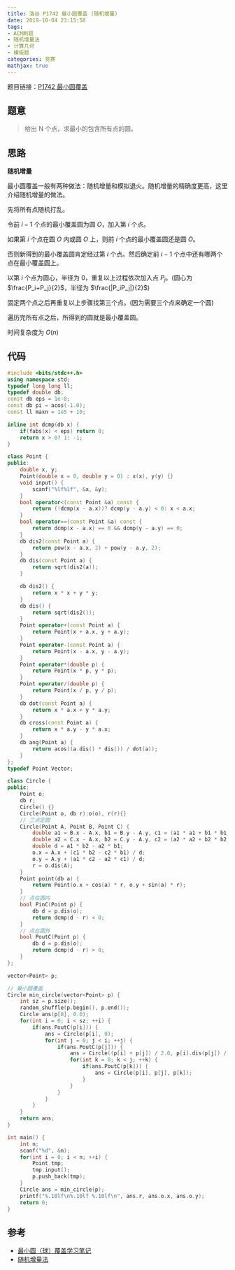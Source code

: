```yaml
---
title: 洛谷 P1742 最小圆覆盖 (随机增量)
date: 2019-10-04 23:15:58
tags:
- ACM刷题
- 随机增量法
- 计算几何
- 模板题
categories: 竞赛
mathjax: true
---
```


题目链接：[P1742 最小圆覆盖](https://www.luogu.org/problem/P1742)

## 题意

> 给出 N 个点，求最小的包含所有点的圆。

## 思路

**随机增量**

最小圆覆盖一般有两种做法：随机增量和模拟退火。随机增量的精确度更高，这里介绍随机增量的做法。

先将所有点随机打乱。

令前 $i - 1$ 个点的最小覆盖圆为圆 $O$，加入第 $i$ 个点。

如果第 $i$ 个点在圆 $O$ 内或圆 $O$ 上，则前 $i$ 个点的最小覆盖圆还是圆 $O$。

否则新得到的最小覆盖圆肯定经过第 $i$ 个点。然后确定前 $i − 1$ 个点中还有哪两个点在最小覆盖圆上。

以第 $i$ 个点为圆心，半径为 $0$，重复以上过程依次加入点 $P_j$。(圆心为 $\frac{P_i+P_j}{2}$，半径为 $\frac{|P_iP_j|}{2}$)

固定两个点之后再重复以上步骤找第三个点。(因为需要三个点来确定一个圆)

遍历完所有点之后，所得到的圆就是最小覆盖圆。

时间复杂度为 $O(n)$

## 代码

```cpp
#include <bits/stdc++.h>
using namespace std;
typedef long long ll;
typedef double db;
const db eps = 1e-8;
const db pi = acos(-1.0);
const ll maxn = 1e5 + 10;

inline int dcmp(db x) {
    if(fabs(x) < eps) return 0;
    return x > 0? 1: -1;
}

class Point {
public:
    double x, y;
    Point(double x = 0, double y = 0) : x(x), y(y) {}
    void input() {
        scanf("%lf%lf", &x, &y);
    }
    bool operator<(const Point &a) const {
        return (!dcmp(x - a.x))? dcmp(y - a.y) < 0: x < a.x;
    }
    bool operator==(const Point &a) const {
        return dcmp(x - a.x) == 0 && dcmp(y - a.y) == 0;
    }
    db dis2(const Point a) {
        return pow(x - a.x, 2) + pow(y - a.y, 2);
    }
    db dis(const Point a) {
        return sqrt(dis2(a));
    }

    db dis2() {
        return x * x + y * y;
    }
    db dis() {
        return sqrt(dis2());
    }
    Point operator+(const Point a) {
        return Point(x + a.x, y + a.y);
    }
    Point operator-(const Point a) {
        return Point(x - a.x, y - a.y);
    }
    Point operator*(double p) {
        return Point(x * p, y * p);
    }
    Point operator/(double p) {
        return Point(x / p, y / p);
    }
    db dot(const Point a) {
        return x * a.x + y * a.y;
    }
    db cross(const Point a) {
        return x * a.y - y * a.x;
    }
    db ang(Point a) {
        return acos((a.dis() * dis()) / dot(a));
    }
};
typedef Point Vector;

class Circle {
public:
    Point o;
    db r;
    Circle() {}
    Circle(Point o, db r):o(o), r(r){}
    // 三点定圆
    Circle(Point A, Point B, Point C) {
        double a1 = B.x - A.x, b1 = B.y - A.y, c1 = (a1 * a1 + b1 * b1) / 2;
        double a2 = C.x - A.x, b2 = C.y - A.y, c2 = (a2 * a2 + b2 * b2) / 2;
        double d = a1 * b2 - a2 * b1;
        o.x = A.x + (c1 * b2 - c2 * b1) / d;
        o.y = A.y + (a1 * c2 - a2 * c1) / d;
        r = o.dis(A);
    }
    Point point(db a) {
        return Point(o.x + cos(a) * r, o.y + sin(a) * r);
    }
    // 点在圆内
    bool PinC(Point p) {
        db d = p.dis(o);
        return dcmp(d - r) < 0;
    }
    // 点在圆外
    bool PoutC(Point p) {
        db d = p.dis(o);
        return dcmp(d - r) > 0;
    }
};

vector<Point> p;

// 最小圆覆盖
Circle min_circle(vector<Point> p) {
    int sz = p.size();
    random_shuffle(p.begin(), p.end());
    Circle ans(p[0], 0.0);
    for(int i = 0; i < sz; ++i) {
        if(ans.PoutC(p[i])) {
            ans = Circle(p[i], 0);
            for(int j = 0; j < i; ++j) {
                if(ans.PoutC(p[j])) {
                    ans = Circle((p[i] + p[j]) / 2.0, p[i].dis(p[j]) / 2.0);
                    for(int k = 0; k < j; ++k) {
                        if(ans.PoutC(p[k])) {
                            ans = Circle(p[i], p[j], p[k]);
                        }
                    }
                }
            }
        }
    }
    return ans;
}

int main() {
    int n;
    scanf("%d", &n);
    for(int i = 0; i < n; ++i) {
        Point tmp;
        tmp.input();
        p.push_back(tmp);
    }
    Circle ans = min_circle(p);
    printf("%.10lf\n%.10lf %.10lf\n", ans.r, ans.o.x, ans.o.y);
    return 0;
}
```

## 参考

- [最小圆（球）覆盖学习笔记](https://yang2002.github.io/2019/04/21/%E6%9C%80%E5%B0%8F%E5%9C%86%E8%A6%86%E7%9B%96%E5%AD%A6%E4%B9%A0%E7%AC%94%E8%AE%B0/)
- [随机增量法](https://oi-wiki.org/geometry/random-incremental/)